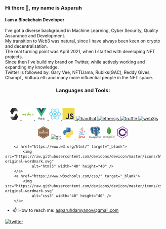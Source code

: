 ### Hi there 👋, my name is Asparuh
#### I am a Blockchain Developer


I've got a diverse background in Machine Learning, Cyber Security, Quality Assurance and Development.
<br>
My transition to Web3 was natural, since I have always been keen on crypto and decentralisation.
<br>
The real turning point was April 2021, when I started with developing NFT projects. 
<br>
Since then I've build my brand on Twitter, while actively working and expanding my knowledge. 
<br>
Twitter is followed by: Gary Vee, NFTLlama, Rubiks(GAC), Reddy Gives, ChampT, Voltura.eth and many more influential people in the NFT space. 

<h3 align="center">Languages and Tools:</h3>
        <br>
<p align="center">
        <a href="https://docs.soliditylang.org/en/v0.8.13/" target="_blank">
            <img src="https://github.com/devicons/devicon/blob/master/icons/solidity/solidity-original.svg"
                alt="javascript" width="40" height="40" />
        </a>
        <a href="https://nodejs.dev/" target="_blank">
            <img src="https://github.com/devicons/devicon/blob/master/icons/nodejs/nodejs-plain-wordmark.svg"
                alt="nodejs" width="40" height="40" />
        </a>
        <a href="https://vuejs.org/" target="_blank">
            <img src="https://github.com/devicons/devicon/blob/master/icons/vuejs/vuejs-original-wordmark.svg" alt="vue" width="40" height="40" />
        </a>
        <a href="https://bg.reactjs.org/" target="_blank">
            <img src="https://github.com/devicons/devicon/blob/master/icons/react/react-original.svg" alt="react" width="40" height="40" />
        </a>
        <a href="https://developer.mozilla.org/en-US/docs/Web/JavaScript" target="_blank">
            <img src="https://raw.githubusercontent.com/devicons/devicon/master/icons/javascript/javascript-original.svg" alt="solidity" width="40" height="40" />
        </a>
        <a href="https://hardhat.org/" target="_blank">
            <img src="https://d1nhio0ox7pgb.cloudfront.net/_img/g_collection_png/standard/48x48/hardhat.png" alt="hardhat" width="40" height="40" />
        </a>
        <a href="https://docs.ethers.io/v5/" target="_blank">
            <img src="https://docs.ethers.io/v5/static/logo.svg" alt="ethersjs" width="40" height="40" />
        </a>
        <a href="https://trufflesuite.com/" target="_blank">
            <img src="https://trufflesuite.com/assets/logo.png" alt="truffle" width="40" height="40" />
        </a>
        <a href="https://web3js.readthedocs.io/en/v1.7.3/" target="_blank">
            <img src="https://seeklogo.com/images/W/web3js-logo-62DEE79B50-seeklogo.com.png" alt="web3js" width="40" height="40" />
        </a>
        <br>
        <br>
        <a href="https://mochajs.org/" target="_blank">
            <img src="https://github.com/devicons/devicon/blob/master/icons/mocha/mocha-plain.svg" alt="mocha" width="40" height="40" />
        </a>
        <a href="https://git-scm.com/" target="_blank">
            <img src="https://www.vectorlogo.zone/logos/git-scm/git-scm-icon.svg" alt="git" width="40" height="40" />
        </a>
                <a href=" https://www.python.org/" target="_blank">
            <img src="https://github.com/devicons/devicon/blob/master/icons/python/python-original.svg"
                alt="css3" width="40" height="40" />
        </a>
       <a href="https://www.java.com/en/" target="_blank">
            <img src="https://github.com/devicons/devicon/blob/master/icons/java/java-original-wordmark.svg"
                alt="css3" width="40" height="40" />
        </a>
        <a href=" https://www.postgresql.org/" target="_blank">
            <img src="https://github.com/devicons/devicon/blob/master/icons/postgresql/postgresql-original-wordmark.svg"
                alt="css3" width="40" height="40" />
        </a>
        <a href="https://www.mongodb.com/" target="_blank">
            <img src="https://github.com/devicons/devicon/blob/master/icons/mongodb/mongodb-original-wordmark.svg" alt="mongodb" width="40" height="40" />
        </a>
  <a href="https://docs.microsoft.com/en-us/dotnet/csharp/" target="_blank">
            <img src="https://github.com/devicons/devicon/blob/master/icons/csharp/csharp-line.svg"
                alt="html5" width="40" height="40" />
        </a>
  
        <a href="https://www.w3.org/html/" target="_blank">
            <img src="https://raw.githubusercontent.com/devicons/devicon/master/icons/html5/html5-original-wordmark.svg"
                alt="html5" width="40" height="40" />
        </a>
        <a href="https://www.w3schools.com/css/" target="_blank">
            <img src="https://raw.githubusercontent.com/devicons/devicon/master/icons/css3/css3-original-wordmark.svg"
                alt="css3" width="40" height="40" />
        </a>

       
       
</p>


- 📫 How to reach me: asparuhdamyanov@gmail.com 


[<img src='https://cdn.jsdelivr.net/npm/simple-icons@3.0.1/icons/twitter.svg' alt='twitter' height='40'>](https://twitter.com/asparuhdamyanov)  

